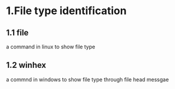 # 1.File type identification

## 1.1 file
a command in linux to show file type

## 1.2 winhex 
a commnd in windows to show file type through file head messgae
